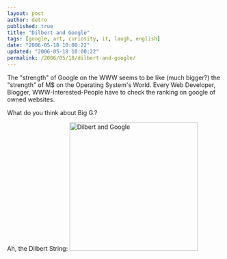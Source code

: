 ```yaml
---
layout: post
author: detro
published: true
title: "Dilbert and Google"
tags: [google, art, curiosity, it, laugh, english]
date: "2006-05-18 10:00:22"
updated: "2006-05-18 10:00:22"
permalink: /2006/05/18/dilbert-and-google/
---
```


The "strength" of Google on the WWW seems to be like (much bigger?) the "strength" of M$ on the Operating System's World. Every Web Developer, Blogger, WWW-Interested-People have to check the ranking on google of owned websites.

What do you think about Big G.?

Ah, the Dilbert String:
<a href="http://www.dilbert.com/comics/dilbert/archive/images/dilbert2073281060516.gif"><img src="http://www.dilbert.com/comics/dilbert/archive/images/dilbert2073281060516.gif" alt="Dilbert and Google" width="300" /></a>
